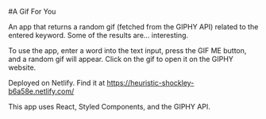 #A Gif For You

An app that returns a random gif (fetched from the GIPHY API) related to the entered keyword.  Some of the results are... interesting.

To use the app, enter a word into the text input, press the GIF ME button, and a random gif will appear. Click on the gif to open it on the GIPHY website.

Deployed on Netlify. Find it at https://heuristic-shockley-b6a58e.netlify.com/

This app uses React, Styled Components, and the GIPHY API. 
